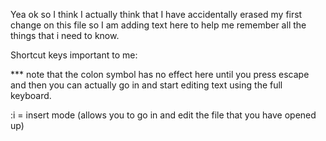 Yea ok so I think I actually think that I have accidentally erased my first change on this file so I am adding text here to help me remember all the things that i need to know.





Shortcut keys important to me:

*** note that the colon symbol has no effect here until you press escape and then you can actually go in and start editing text using the full keyboard.

:i = insert mode  (allows you to go in and edit the file that you have opened up)

